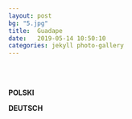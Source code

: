 ```yaml
---
layout: post
bg: "5.jpg"
title:  Guadape
date:   2019-05-14 10:50:10 
categories: jekyll photo-gallery
---
```


<br><br>

<b>POLSKI</b>

<b>DEUTSCH</b>